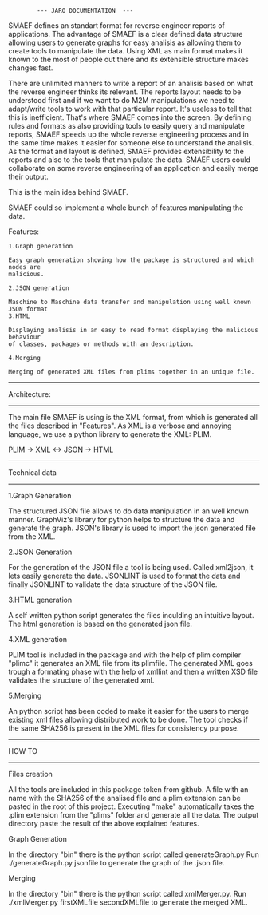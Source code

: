 			---	JARO DOCUMENTATION	---


SMAEF defines an standart format for reverse engineer reports of applications. The advantage of SMAEF is a clear defined data structure allowing users to generate graphs for easy analisis as allowing them to create tools to manipulate the data. Using XML as main format makes it known to the most of people out there and its extensible structure makes changes fast.

There are unlimited manners to write a report of an analisis based on what the reverse
engineer thinks its relevant. The reports layout needs to be understood first and if 
we want to do M2M manipulations we need to adapt/write tools to work with that 
particular report. It's useless to tell that this is inefficient. That's where SMAEF 
comes into the screen. By defining rules and formats as also providing tools to easily
query and manipulate reports, SMAEF speeds up the whole reverse engineering process and 
in the same time makes it easier for someone else to understand the analisis. As the
format and layout is defined, SMAEF provides extensibility to the reports and also to the tools that manipulate the data. SMAEF users could collaborate on some reverse engineering of an application and easily merge their output.

This is the main idea behind SMAEF.

SMAEF could so implement a whole bunch of features manipulating the data.

Features:

	1.Graph generation
	
	Easy graph generation showing how the package is structured and which nodes are
	malicious.

	2.JSON generation
	
	Maschine to Maschine data transfer and manipulation using well known JSON format	
	3.HTML 

	Displaying analisis in an easy to read format displaying the malicious behaviour 	
	of classes, packages or methods with an description.

	4.Merging

	Merging of generated XML files from plims together in an unique file.

____________

Architecture:
___________

The main file SMAEF is using is the XML format, from which is generated all the files
described in "Features". As XML is a verbose and annoying language, we use a python library to generate the XML: PLIM.

PLIM -> XML <-> JSON -> HTML

______________

Technical data
______________


1.Graph Generation

The structured JSON file allows to do data manipulation in an well known manner.
GraphViz's library for python helps to structure the data and generate the graph.
JSON's library is used to import the json generated file from the XML.


2.JSON Generation

For the generation of the JSON file a tool is being used. Called xml2json, it lets easily generate the data. JSONLINT is used to format the data and finally JSONLINT to validate the data structure of the JSON file.

3.HTML generation

A self written python script generates the files inculding an intuitive layout. 
The html generation is based on the generated json file.

4.XML generation

PLIM tool is included in the package and with the help of plim compiler "plimc" it generates an XML file from its plimfile. The generated XML goes trough a formating phase with the help of xmllint and then a written XSD file validates the structure of the generated xml.

5.Merging

An python script has been coded to make it easier for the users to merge existing xml files allowing distributed work to be done. The tool checks if the same SHA256 is present in the XML files for consistency purpose.

______

HOW TO
______


Files creation

All the tools are included in this package token from github.
A file with an name with the SHA256 of the analised file and a plim extension can be pasted in the root of this project. Executing "make" automatically takes the .plim extension from the "plims" folder and generate all the data. The output directory paste the result of the above explained features.


Graph Generation

In the directory "bin" there is the python script called generateGraph.py
Run ./generateGraph.py jsonfile         to generate the graph of the .json file.


Merging

In the directory "bin" there is the python script called xmlMerger.py.
Run ./xmlMerger.py firstXMLfile secondXMLfile	to generate the merged XML.


